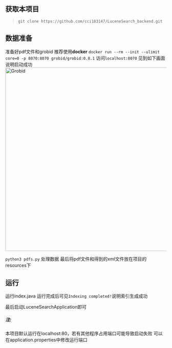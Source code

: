 ##  获取本项目
> `git clone https://github.com/cci183147/LuceneSearch_backend.git`
## 数据准备
准备好pdf文件和grobid
推荐使用**docker**
`docker run --rm --init --ulimit core=0 -p 8070:8070 grobid/grobid:0.8.1`
访问`localhost:8070`
见到如下画面说明启动成功
<img width="1200" height="574" alt="Grobid" src="https://github.com/user-attachments/assets/bac685c6-a8a9-4cf7-bc40-b177f04fefe4" />

`python3 pdfs.py`
处理数据
最后将pdf文件和得到的xml文件放在项目的resources下
## 运行

运行index.java
运行完成后可见`Indexing completed!`说明索引生成成功

最后启动LuceneSearchApplication即可

##### 注:
本项目默认运行在localhost:80，若有其他程序占用端口可能导致启动失败
可以在application.properties中修改运行端口
